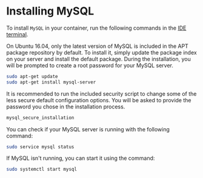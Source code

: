 # Installing MySQL

To install <code>MySQL</code> in your container, run the following commands in the [IDE terminal](/editor/introduction/how-to-access).

On Ubuntu 16.04, only the latest version of MySQL is included in the APT package repository by default. To install it, simply update the package index on your server and install the default package. During the installation, you will be prompted to create a root password for your MySQL server.

```sh
sudo apt-get update
sudo apt-get install mysql-server
```

It is recommended to run the included security script to change some of the less secure default configuration options. You will be asked to provide the password you chose in the installation process.

```sh
mysql_secure_installation
```

You can check if your MySQL server is running with the following command:

```sh
sudo service mysql status
```

If MySQL isn't running, you can start it using the command:

```sh
sudo systemctl start mysql
```
